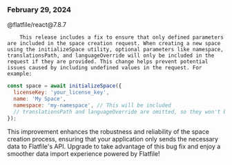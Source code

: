 
### February 29, 2024

<div style={{ display: "table", width: "auto" }}>

  <div style={{ display: "table-row", width: "auto" }}>
      <Snippet file="chips/wrappers.mdx" />
        <div style={{ float: "left", display: "table-column", paddingLeft: "30px", width: "calc(80% - 30px)" }}>
        @flatfile/react@7.8.7

        This release includes a fix to ensure that only defined parameters are included in the space creation request. When creating a new space using the initializeSpace utility, optional parameters like namespace, translationsPath, and languageOverride will only be included in the request if they are provided. This change helps prevent potential issues caused by including undefined values in the request. For example:

```jsx
const space = await initializeSpace({
  licenseKey: 'your_license_key',
  name: 'My Space',
  namespace: 'my-namespace', // This will be included
  // translationsPath and languageOverride are omitted, so they won't be included
});
```

This improvement enhances the robustness and reliability of the space creation process, ensuring that your application only sends the necessary data to Flatfile's API. Upgrade to take advantage of this bug fix and enjoy a smoother data import experience powered by Flatfile!
        </div>
  </div>

</div>
